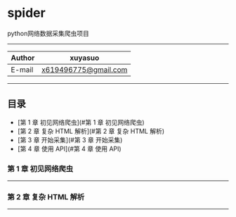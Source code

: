 spider
==================
python网络数据采集爬虫项目


****
	
|Author|xuyasuo|
|---|---
|E-mail|x619496775@gmail.com


****
## 目录
* [第 1 章 初见网络爬虫](#第 1 章 初见网络爬虫)
* [第 2 章 复杂 HTML 解析](#第 2 章 复杂 HTML 解析)
* [第 3 章 开始采集](#第 3 章 开始采集)
* [第 4 章 使用 API](#第 4 章 使用 API)


### 第 1 章 初见网络爬虫
-------------


### 第 2 章 复杂 HTML 解析
------------
